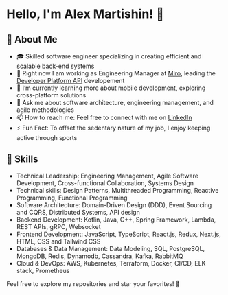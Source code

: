 # Hello, I'm Alex Martishin! 👋

## 🚀 About Me
- 🎓 Skilled software engineer specializing in creating efficient and scalable back-end systems
- 🔭 Right now I am working as Engineering Manager at [Miro](https://miro.com/), leading the [Developer Platform API](https://developers.miro.com/reference/api-reference) developement
- 📖 I’m currently learning more about mobile development, exploring cross-platform solutions
- 💬 Ask me about software architecture, engineering management, and agile methodologies
- 📫 How to reach me: Feel free to connect with me on [LinkedIn](https://www.linkedin.com/in/asmartishin)
- ⚡ Fun Fact: To offset the sedentary nature of my job, I enjoy keeping active through sports

## 🔧 Skills
- Technical Leadership: Engineering Management, Agile Software Development, Cross-functional Collaboration, Systems Design
- Technical skills: Design Patterns, Multithreaded Programming, Reactive Programming, Functional Programming
- Software Architecture:  Domain-Driven Design (DDD), Event Sourcing and CQRS, Distributed Systems, API design
- Backend Development: Kotlin, Java, C++, Spring Framework, Lambda, REST APIs, gRPC, Websocket
- Frontend Development: JavaScript, TypeScript, React.js, Redux, Next.js, HTML, CSS and Tailwind CSS 
- Databases & Data Management: Data Modeling, SQL, PostgreSQL, MongoDB, Redis, Dynamodb, Cassandra, Kafka, RabbitMQ
- Cloud & DevOps: AWS, Kubernetes, Terraform, Docker, CI/CD, ELK stack, Prometheus

Feel free to explore my repositories and star your favorites! 🌟


<!--
**ttymonkey/ttymonkey** is a ✨ _special_ ✨ repository because its `README.md` (this file) appears on your GitHub profile.

Here are some ideas to get you started:

- 🔭 I’m currently working on ...
- 🌱 I’m currently learning ...
- 👯 I’m looking to collaborate on ...
- 🤔 I’m looking for help with ...
- 💬 Ask me about ...
- 📫 How to reach me: ...
- 😄 Pronouns: ...
- ⚡ Fun fact: ...
-->
